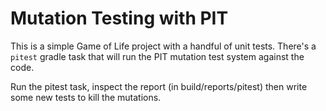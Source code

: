 # Mutation Testing with PIT
This is a simple Game of Life project with a handful of unit tests. There's a `pitest` gradle task that will run the PIT mutation test system against the code.


Run the pitest task, inspect the report (in build/reports/pitest) then write some new tests to kill the mutations.
